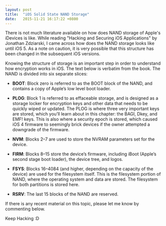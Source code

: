```yaml
---
layout: post
title:  "iOS Solid State NAND Storage"
date:   2015-11-21 16:17:22 +0800
---
```


There is not much literature available on how does NAND storage of Apple's iDevices is like. While reading "Hacking and Securing iOS Applications" by Jonathan Zdziarski, I came across how does the NAND storage looks like until iOS 5. As a note on caution, it is very possible that this structure has been changed in the subsequent iOS versions.

Knowing the structure of storage is an important step in order to understand how encryption works in iOS. The text below is verbatim from the book.
The NAND is divided into six separate slices:

- **BOOT**: Block zero is referred to as the BOOT block of the NAND, and contains a copy of Apple’s low level boot loader.

- **PLOG**: Block 1 is referred to as effaceable storage, and is designed as a storage locker for encryption keys and other data that needs to be quickly wiped or updated. The PLOG is where three very important keys are stored, which you’ll learn about in this chapter: the BAGI, Dkey, and EMF! keys. This is also where a security epoch is stored, which caused iOS 4 firmware to seemingly brick devices if the owner attempted a downgrade of the firmware.

- **NVM**: Blocks 2–7 are used to store the NVRAM parameters set for the device.

- **FIRM**: Blocks 8–15 store the device’s firmware, including iBoot (Apple’s second stage boot loader), the device tree, and logos.

- **FSYS**: Blocks 16–4084 (and higher, depending on the capacity of the device) are used for the filesystem itself. This is the filesystem portion of NAND, where the operating system and data are stored. The filesystem for both partitions is stored here.

- **RSRV**: The last 15 blocks of the NAND are reserved.

If there is any recent material on this topic, please let me know by commenting below.

Keep Hacking :D
